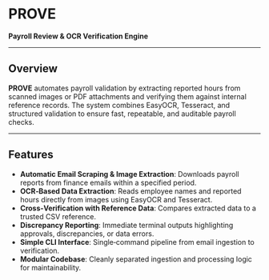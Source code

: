 # PROVE  
**Payroll Review & OCR Verification Engine**

---

## Overview

**PROVE** automates payroll validation by extracting reported hours from scanned images or PDF attachments and verifying them against internal reference records. The system combines EasyOCR, Tesseract, and structured validation to ensure fast, repeatable, and auditable payroll checks.

---

## Features

- **Automatic Email Scraping & Image Extraction**: Downloads payroll reports from finance emails within a specified period.  
- **OCR‑Based Data Extraction**: Reads employee names and reported hours directly from images using EasyOCR and Tesseract.  
- **Cross‑Verification with Reference Data**: Compares extracted data to a trusted CSV reference.  
- **Discrepancy Reporting**: Immediate terminal outputs highlighting approvals, discrepancies, or data errors.  
- **Simple CLI Interface**: Single‑command pipeline from email ingestion to verification.  
- **Modular Codebase**: Cleanly separated ingestion and processing logic for maintainability.  


